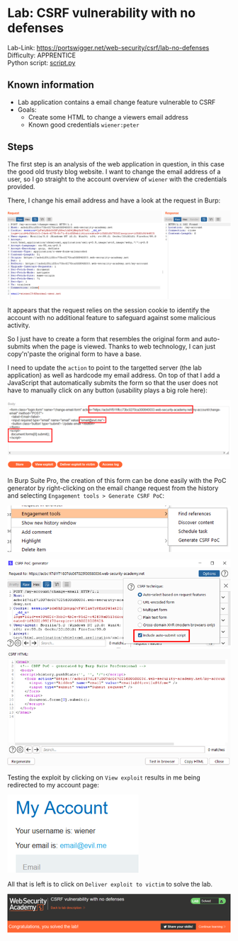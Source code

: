 # Lab: CSRF vulnerability with no defenses

Lab-Link: <https://portswigger.net/web-security/csrf/lab-no-defenses>  
Difficulty: APPRENTICE  
Python script: [script.py](script.py)  

## Known information

- Lab application contains a email change feature vulnerable to CSRF
- Goals:
  - Create some HTML to change a viewers email address
  - Known good credentials `wiener:peter`

## Steps

The first step is an analysis of the web application in question, in this case the good old trusty blog website. I want to change the email address of a user, so I go straight to the account overview of `wiener` with the credentials provided.

There, I change his email address and have a look at the request in Burp:

![change_email_request](img/change_email_request.png)

It appears that the request relies on the session cookie to identify the account with no additional feature to safeguard against some malicious activity.

So I just have to create a form that resembles the original form and auto-submits when the page is viewed. Thanks to web technology, I can just copy'n'paste the original form to have a base.

I need to update the `action` to point to the targetted server (the lab application) as well as hardcode my email address. On top of that I add a JavaScript that automatically submits the form so that the user does not have to manually click on any button (usability plays a big role here):

![exploit_html](img/exploit_html.png)

In Burp Suite Pro, the creation of this form can be done easily with the PoC generator by right-clicking on the email change request from the history and selecting `Engagement tools > Generate CSRF PoC`:

![poc](img/poc.png)

![poc_generator](img/poc_generator.png)

Testing the exploit by clicking on `View exploit` results in me being redirected to my account page:

![test_successful](img/test_successful.png)

All that is left is to click on `Deliver exploit to victim` to solve the lab.

![success](img/success.png)
